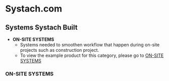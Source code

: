 # Systach.com

## Systems Systach Built

- **ON-SITE SYSTEMS**
  - Systems needed to smoothen workflow that happen during on-site projects such as construction project.
  - To view the example product for this category, please go to [ON-SITE SYSTEMS](#on-site-systems)

### ON-SITE SYSTEMS